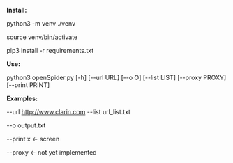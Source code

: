 **Install:**

python3 -m venv ./venv

source venv/bin/activate

pip3 install -r requirements.txt

**Use:**

python3 openSpider.py [-h] [--url URL] [--o O] [--list LIST] [--proxy PROXY]
                     [--print PRINT]

**Examples:**

--url http://www.clarin.com
--list url_list.txt

--o output.txt

--print x  <- screen

--proxy <- not yet implemented
